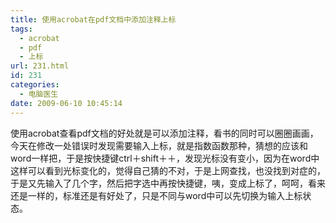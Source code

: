 ```yaml
---
title: 使用acrobat在pdf文档中添加注释上标
tags:
  - acrobat
  - pdf
  - 上标
url: 231.html
id: 231
categories:
  - 电脑医生
date: 2009-06-10 10:45:14
---
```


使用acrobat查看pdf文档的好处就是可以添加注释，看书的同时可以圈圈画画，今天在修改一处错误时发现需要输入上标，就是指数函数那种，猜想的应该和word一样把，于是按快捷键ctrl＋shift＋＋，发现光标没有变小，因为在word中这样可以看到光标变化的，觉得自己猜的不对，于是上网查找，也没找到对症的，于是又先输入了几个字，然后把字选中再按快捷键，咦，变成上标了，呵呵，看来还是一样的，标准还是有好处了，只是不同与word中可以先切换为输入上标状态。